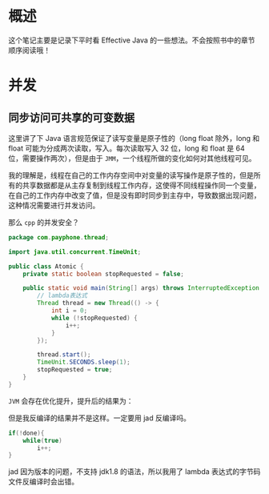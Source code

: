 # 概述

这个笔记主要是记录下平时看 Effective Java 的一些想法。不会按照书中的章节顺序阅读哦！

# 并发

## 同步访问可共享的可变数据

这里讲了下 Java 语言规范保证了读写变量是原子性的（long float 除外，long 和 float 可能为分成两次读取，写入。每次读取写入 32 位，long 和 float 是 64 位，需要操作两次），但是由于 `JMM`，一个线程所做的变化如何对其他线程可见。

我的理解是，线程在自己的工作内存空间中对变量的读写操作是原子性的，但是所有的共享数据都是从主存复制到线程工作内存，这使得不同线程操作同一个变量，在自己的工作内存中改变了值，但是没有即时同步到主存中，导致数据出现问题，这种情况需要进行并发访问。

那么 `cpp` 的并发安全？

```java
package com.payphone.thread;

import java.util.concurrent.TimeUnit;

public class Atomic {
    private static boolean stopRequested = false;

    public static void main(String[] args) throws InterruptedException {
        // lambda表达式
        Thread thread = new Thread(() -> {
            int i = 0;
            while (!stopRequested) {
                i++;
            }
        });

        thread.start();
        TimeUnit.SECONDS.sleep(1);
        stopRequested = true;
    }
}
```

`JVM` 会存在优化提升，提升后的结果为：

但是我反编译的结果并不是这样。一定要用 jad 反编译吗。

```java
if(!done){
    while(true)
        i++;
}
```

jad 因为版本的问题，不支持 jdk1.8 的语法，所以我用了 lambda 表达式的字节码文件反编译时会出错。